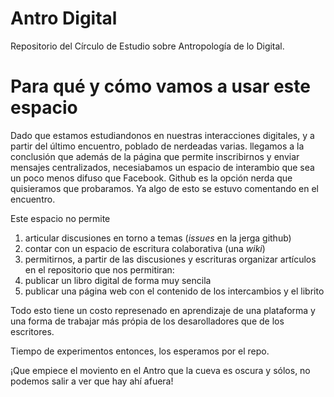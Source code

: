 # Antro Digital
Repositorio del Círculo de Estudio sobre Antropología de lo Digital.

# Para qué y cómo vamos a usar este espacio
Dado que estamos estudiandonos en nuestras interacciones digitales, y a partir del último encuentro, poblado de nerdeadas varias. llegamos a la conclusión que además de la página que permite inscribirnos y enviar mensajes centralizados, necesiabamos un espacio de interambio que sea un poco menos difuso que Facebook. Github es la opción nerda que quisieramos que probaramos. Ya algo de esto se estuvo comentando en el encuentro.

Este espacio no permite
1. articular discusiones en torno a temas (*issues* en la jerga github)
2. contar con un espacio de escritura colaborativa (una *wiki*)
3. permitirnos, a partir de las discusiones y escrituras organizar artículos en el repositorio que nos permitiran:
  1. publicar un libro digital de forma muy sencila
  2. publicar una página web con el contenido de los intercambios y el librito
  
Todo esto tiene un costo represenado en aprendizaje de una plataforma y una forma de trabajar más própia de los desarolladores que de los escritores.

Tiempo de experimentos entonces, los esperamos por el repo.

¡Que empiece el moviento en el Antro que la cueva es oscura y sólos, no podemos salir a ver que hay ahí afuera!
